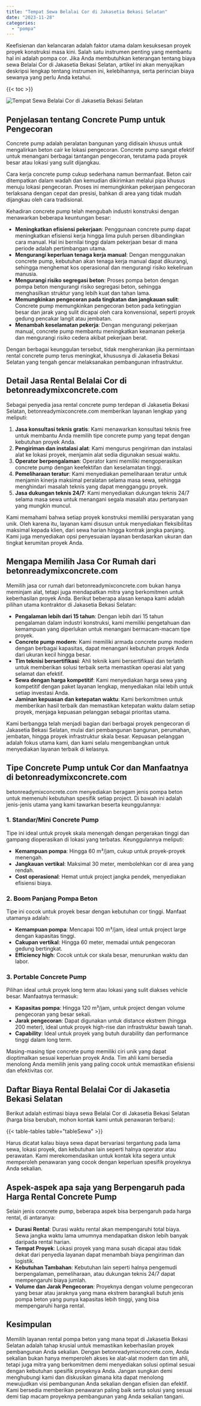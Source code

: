 ```yaml
---
title: "Tempat Sewa Belalai Cor di Jakasetia Bekasi Selatan"
date: "2023-11-28"
categories: 
  - "pompa"
---
```


Keefisienan dan kelancaran adalah faktor utama dalam kesuksesan proyek proyek konstruksi masa kini. Salah satu instrumen penting yang membantu hal ini adalah pompa cor. Jika Anda membutuhkan keterangan tentang biaya sewa Belalai Cor di Jakasetia Bekasi Selatan, artikel ini akan menyajikan deskripsi lengkap tentang instrumen ini, kelebihannya, serta perincian biaya sewanya yang perlu Anda ketahui.

{{< toc >}}

![Tempat Sewa Belalai Cor di Jakasetia Bekasi Selatan](https://betoncor8.github.io/pump/concrete-pump%20(7).png)

## Penjelasan tentang Concrete Pump untuk Pengecoran

Concrete pump adalah peralatan bangunan yang didisain khusus untuk mengalirkan beton cair ke lokasi pengecoran. Concrete pump sangat efektif untuk menangani berbagai tantangan pengecoran, terutama pada proyek besar atau lokasi yang sulit dijangkau.

Cara kerja concrete pump cukup sederhana namun bermanfaat. Beton cair ditempatkan dalam wadah dan kemudian dikirimkan melalui pipa khusus menuju lokasi pengecoran. Proses ini memungkinkan pekerjaan pengecoran terlaksana dengan cepat dan presisi, bahkan di area yang tidak mudah dijangkau oleh cara tradisional.

Kehadiran concrete pump telah mengubah industri konstruksi dengan menawarkan beberapa keuntungan besar:

- **Meningkatkan efisiensi pekerjaan**: Penggunaan concrete pump dapat meningkatkan efisiensi kerja hingga lima puluh persen dibandingkan cara manual. Hal ini bernilai tinggi dalam pekerjaan besar di mana periode adalah pertimbangan utama.
- **Mengurangi keperluan tenaga kerja manual**: Dengan menggunakan concrete pump, kebutuhan akan tenaga kerja manual dapat dikurangi, sehingga menghemat kos operasional dan mengurangi risiko kekeliruan manusia.
- **Mengurangi risiko segregasi beton**: Proses pompa beton dengan pompa beton mengurangi risiko segregasi beton, sehingga menghasilkan struktur yang lebih kuat dan tahan lama.
- **Memungkinkan pengecoran pada tingkatan dan jangkauan sulit**: Concrete pump memungkinkan pengecoran beton pada ketinggian besar dan jarak yang sulit dicapai oleh cara konvensional, seperti proyek gedung pencakar langit atau jembatan.
- **Menambah keselamatan pekerja**: Dengan mengurangi pekerjaan manual, concrete pump membantu meningkatkan keamanan pekerja dan mengurangi risiko cedera akibat pekerjaan berat.

Dengan berbagai keunggulan tersebut, tidak mengherankan jika permintaan rental concrete pump terus meningkat, khususnya di Jakasetia Bekasi Selatan yang tengah gencar melaksanakan pembangunan infrastruktur.

## Detail Jasa Rental Belalai Cor di betonreadymixconcrete.com

Sebagai penyedia jasa rental concrete pump terdepan di Jakasetia Bekasi Selatan, betonreadymixconcrete.com memberikan layanan lengkap yang meliputi:

1. **Jasa konsultasi teknis gratis**: Kami menawarkan konsultasi teknis free untuk membantu Anda memilih tipe concrete pump yang tepat dengan kebutuhan proyek Anda.
2. **Pengiriman dan instalasi alat**: Kami mengurus pengiriman dan instalasi alat ke lokasi proyek, menjamin alat sedia digunakan sesuai waktu.
3. **Operator berpengalaman**: Operator kami memiliki mengoperasikan concrete pump dengan keefektifan dan keselamatan tinggi.
4. **Pemeliharaan teratur**: Kami menyediakan pemeliharaan teratur untuk menjamin kinerja maksimal peralatan selama masa sewa, sehingga menghindari masalah teknis yang dapat mengganggu proyek.
5. **Jasa dukungan teknis 24/7**: Kami menyediakan dukungan teknis 24/7 selama masa sewa untuk menangani segala masalah atau pertanyaan yang mungkin muncul.

Kami memahami bahwa setiap proyek konstruksi memiliki persyaratan yang unik. Oleh karena itu, layanan kami disusun untuk menyediakan fleksibilitas maksimal kepada klien, dari sewa harian hingga kontrak jangka panjang. Kami juga menyediakan opsi penyesuaian layanan berdasarkan ukuran dan tingkat kerumitan proyek Anda.

## Mengapa Memilih Jasa Cor Rumah dari betonreadymixconcrete.com

Memilih jasa cor rumah dari betonreadymixconcrete.com bukan hanya meminjam alat, tetapi juga mendapatkan mitra yang berkomitmen untuk keberhasilan proyek Anda. Berikut beberapa alasan kenapa kami adalah pilihan utama kontraktor di Jakasetia Bekasi Selatan:

- **Pengalaman lebih dari 15 tahun**: Dengan lebih dari 15 tahun pengalaman dalam industri konstruksi, kami memiliki pengetahuan dan kemampuan yang diperlukan untuk menangani bermacam-macam tipe proyek.
- **Concrete pump modern**: Kami memiliki armada concrete pump modern dengan berbagai kapasitas, dapat menangani kebutuhan proyek Anda dari ukuran kecil hingga besar.
- **Tim teknisi bersertifikasi**: Ahli teknik kami bersertifikasi dan terlatih untuk memberikan solusi terbaik serta memastikan operasi alat yang selamat dan efektif.
- **Sewa dengan harga kompetitif**: Kami menyediakan harga sewa yang kompetitif dengan paket layanan lengkap, menyediakan nilai lebih untuk setiap investasi Anda.
- **Jaminan kepuasan dan ketepatan waktu**: Kami berkomitmen untuk memberikan hasil terbaik dan memastikan ketepatan waktu dalam setiap proyek, menjaga kepuasan pelanggan sebagai prioritas utama.

Kami berbangga telah menjadi bagian dari berbagai proyek pengecoran di Jakasetia Bekasi Selatan, mulai dari pembangunan bangunan, perumahan, jembatan, hingga proyek infrastruktur skala besar. Kepuasan pelanggan adalah fokus utama kami, dan kami selalu mengembangkan untuk menyediakan layanan terbaik di kelasnya.

## Tipe Concrete Pump untuk Cor dan Manfaatnya di betonreadymixconcrete.com

betonreadymixconcrete.com menyediakan beragam jenis pompa beton untuk memenuhi kebutuhan spesifik setiap project. Di bawah ini adalah jenis-jenis utama yang kami tawarkan beserta keunggulannya:

### 1\. Standar/Mini Concrete Pump

Tipe ini ideal untuk proyek skala menengah dengan pergerakan tinggi dan gampang dioperasikan di lokasi yang terbatas. Keunggulannya meliputi:

- **Kemampuan pompa**: Hingga 60 m³/jam, cukup untuk proyek-proyek menengah.
- **Jangkauan vertikal**: Maksimal 30 meter, membolehkan cor di area yang rendah.
- **Cost operasional**: Hemat untuk project jangka pendek, menyediakan efisiensi biaya.

### 2\. Boom Panjang Pompa Beton

Tipe ini cocok untuk proyek besar dengan kebutuhan cor tinggi. Manfaat utamanya adalah:

- **Kemampuan pompa**: Mencapai 100 m³/jam, ideal untuk project large dengan kapasitas tinggi.
- **Cakupan vertikal**: Hingga 60 meter, memadai untuk pengecoran gedung bertingkat.
- **Efficiency high**: Cocok untuk cor skala besar, menurunkan waktu dan labor.

### 3\. Portable Concrete Pump

Pilihan ideal untuk proyek long term atau lokasi yang sulit diakses vehicle besar. Manfaatnya termasuk:

- **Kapasitas pompa**: Hingga 120 m³/jam, untuk project dengan volume pengecoran yang besar sekali.
- **Jarak pengecoran**: Dapat digunakan untuk distance ekstrem (hingga 200 meter), ideal untuk proyek high-rise dan infrastruktur bawah tanah.
- **Capability**: Ideal untuk proyek yang butuh durability dan performance tinggi dalam long term.

Masing-masing tipe concrete pump memiliki ciri unik yang dapat dioptimalkan sesuai keperluan proyek Anda. Tim ahli kami bersedia menolong Anda memilih jenis yang paling cocok untuk memastikan efisiensi dan efektivitas cor.

## Daftar Biaya Rental Belalai Cor di Jakasetia Bekasi Selatan

Berikut adalah estimasi biaya sewa Belalai Cor di Jakasetia Bekasi Selatan (harga bisa berubah, mohon kontak kami untuk penawaran terbaru):

{{< table-tables table="tableSewa" >}}

Harus dicatat kalau biaya sewa dapat bervariasi tergantung pada lama sewa, lokasi proyek, dan kebutuhan lain seperti halnya operator atau perawatan. Kami merekomendasikan untuk kontak kita segera untuk memperoleh penawaran yang cocok dengan keperluan spesifik proyeknya Anda sekalian.

## Aspek-aspek apa saja yang Berpengaruh pada Harga Rental Concrete Pump

Selain jenis concrete pump, beberapa aspek bisa berpengaruh pada harga rental, di antaranya:

- **Durasi Rental**: Durasi waktu rental akan mempengaruhi total biaya. Sewa jangka waktu lama umumnya mendapatkan diskon lebih banyak daripada rental harian.
- **Tempat Proyek**: Lokasi proyek yang mana susah dicapai atau tidak dekat dari penyedia layanan dapat menambah biaya pengiriman dan logistik.
- **Kebutuhan Tambahan**: Kebutuhan lain seperti halnya pengemudi berpengalaman, pemeliharaan, atau dukungan teknis 24/7 dapat mempengaruhi biaya jumlah.
- **Volume dan Jarak Pengecoran**: Proyeknya dengan volume pengecoran yang besar atau jaraknya yang mana ekstrem barangkali butuh jenis pompa beton yang punya kapasitas lebih tinggi, yang bisa mempengaruhi harga rental.

## Kesimpulan

Memilih layanan rental pompa beton yang mana tepat di Jakasetia Bekasi Selatan adalah tahap krusial untuk memastikan keberhasilan proyek pembangunan Anda sekalian. Dengan betonreadymixconcrete.com, Anda sekalian bukan hanya memperoleh akses ke alat-alat modern dan tim ahli, tetapi juga mitra yang berkomitmen demi menyediakan solusi optimal sesuai dengan kebutuhan spesifik proyeknya Anda. Jangan sungkan demi menghubungi kami dan diskusikan gimana kita dapat menolong mewujudkan visi pembangunan Anda sekalian dengan efisien dan efektif. Kami bersedia memberikan penawaran paling baik serta solusi yang sesuai demi tiap macam proyeknya pembangunan yang Anda sekalian tangani.
